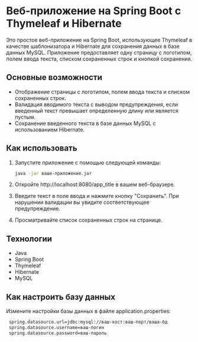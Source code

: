 # Веб-приложение на Spring Boot с Thymeleaf и Hibernate

Это простое веб-приложение на Spring Boot, использующее Thymeleaf в качестве шаблонизатора и Hibernate для сохранения данных в базе данных MySQL. Приложение предоставляет одну страницу с логотипом, полем ввода текста, списком сохраненных строк и кнопкой сохранения.

## Основные возможности

- Отображение страницы с логотипом, полем ввода текста и списком сохраненных строк.
- Валидация вводимого текста с выводом предупреждения, если введенный текст превышает определенную длину или является пустым.
- Сохранение введенного текста в базе данных MySQL с использованием Hibernate.

## Как использовать

1. Запустите приложение с помощью следующей команды:

   ```bash
   java -jar ваше-приложение.jar

2. Откройте http://localhost:8080/app_title в вашем веб-браузере.
3. Введите текст в поле ввода и нажмите кнопку "Сохранить". При нарушении валидации вы увидите соответствующее предупреждение.
4. Просматривайте список сохраненных строк на странице.

## Технологии
- Java
- Spring Boot
- Thymeleaf
- Hibernate
- MySQL

## Как настроить базу данных

Измените настройки базы данных в файле application.properties:
   ```bash
    spring.datasource.url=jdbc:mysql://ваш-хост:ваш-порт/ваша-бд
    spring.datasource.username=ваш-логин
    spring.datasource.password=ваш-пароль
